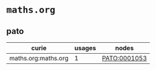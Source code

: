 # `maths.org`

## pato

| curie               |   usages | nodes                                               |
|---------------------|----------|-----------------------------------------------------|
| maths.org:maths.org |        1 | [PATO:0001053](https://bioregistry.io/PATO:0001053) |

